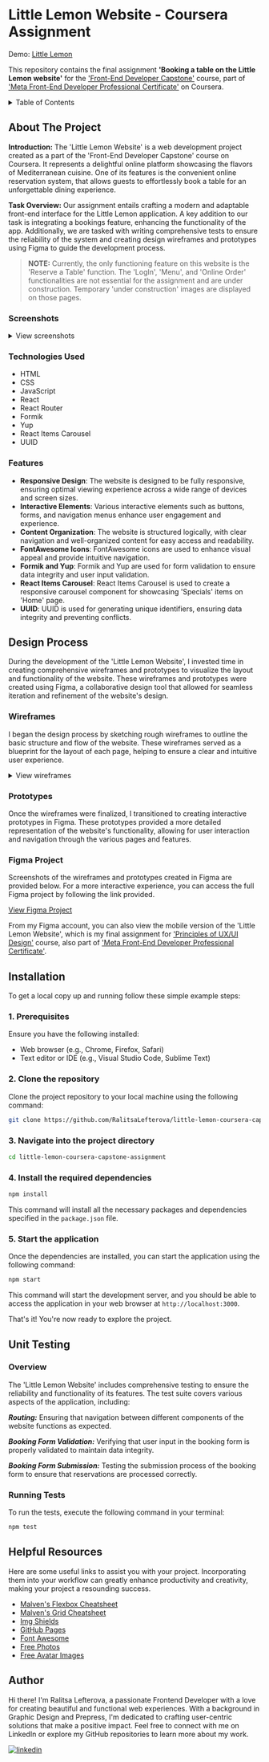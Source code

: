 # Little Lemon Website - Coursera Assignment

Demo: [Little Lemon](https://little-lemon-restaurant-pl.netlify.app/)

This repository contains the final assignment **'Booking a table on the Little Lemon website'** for the ['Front-End Developer Capstone'](https://www.coursera.org/learn/meta-front-end-developer-capstone) course, part of ['Meta Front-End Developer Professional Certificate'](https://www.coursera.org/professional-certificates/meta-front-end-developer) on Coursera.

<!-- TABLE OF CONTENTS -->
<details>
  <summary>Table of Contents</summary>
  <ol>
    <li>
      <a href="#about-the-project">About The Project</a>
      <ul>
        <li><a href="#screenshots">Screenshots</a></li>
        <li><a href="#technologies-used">Technologies Used</a></li>
        <li><a href="#features">Features</a></li>
      </ul>
    </li>
    <li>
      <a href="#design-process">Design Process</a>
      <ul>
        <li><a href="#wireframes">Wireframes</a></li>
        <li><a href="#prototypes">Prototypes</a></li>
        <li><a href="#figma-project">Figma Project</a></li>
      </ul>
    </li>
    <li><a href="#installation">Installation</a></li>
    <li><a href="#unit-testing">Unit Testing</a></li>
    <li><a href="#helpful-resources">Helpful Resources</a></li>
    <li><a href="#author">Author</a></li>
  </ol>
</details>

<!-- ABOUT THE PROJECT -->

## About The Project

**Introduction:** The 'Little Lemon Website' is a web development project created as a part of the 'Front-End Developer Capstone' course on Coursera. It represents a delightful online platform showcasing the flavors of Mediterranean cuisine. One of its features is the convenient online reservation system, that allows guests to effortlessly book a table for an unforgettable dining experience.

**Task Overview:** Our assignment entails crafting a modern and adaptable front-end interface for the Little Lemon application. A key addition to our task is integrating a bookings feature, enhancing the functionality of the app. Additionally, we are tasked with writing comprehensive tests to ensure the reliability of the system and creating design wireframes and prototypes using Figma to guide the development process.

> **NOTE:** Currently, the only functioning feature on this website is the 'Reserve a Table' function. The 'LogIn', 'Menu', and 'Online Order' functionalities are not essential for the assignment and are under construction. Temporary 'under construction' images are displayed on those pages.

### Screenshots

<details>
  <summary>View screenshots</summary>
<p align="center">
[![Product Name Screen Shot][product-screenshot]](https://example.com)
</p>
</details>

### Technologies Used

- HTML
- CSS
- JavaScript
- React
- React Router
- Formik
- Yup
- React Items Carousel
- UUID

### Features

- **Responsive Design**: The website is designed to be fully responsive, ensuring optimal viewing experience across a wide range of devices and screen sizes.
- **Interactive Elements**: Various interactive elements such as buttons, forms, and navigation menus enhance user engagement and experience.
- **Content Organization**: The website is structured logically, with clear navigation and well-organized content for easy access and readability.
- **FontAwesome Icons**: FontAwesome icons are used to enhance visual appeal and provide intuitive navigation.
- **Formik and Yup**: Formik and Yup are used for form validation to ensure data integrity and user input validation.
- **React Items Carousel**: React Items Carousel is used to create a responsive carousel component for showcasing 'Specials' items on 'Home' page.
- **UUID**: UUID is used for generating unique identifiers, ensuring data integrity and preventing conflicts.

<!-- DESIGN PROCESS -->

## Design Process

During the development of the 'Little Lemon Website', I invested time in creating comprehensive wireframes and prototypes to visualize the layout and functionality of the website. These wireframes and prototypes were created using Figma, a collaborative design tool that allowed for seamless iteration and refinement of the website's design.

### Wireframes

I began the design process by sketching rough wireframes to outline the basic structure and flow of the website. These wireframes served as a blueprint for the layout of each page, helping to ensure a clear and intuitive user experience.

<details>
  <summary>View wireframes</summary>

  <p align="center"><strong>Home Page Wireframe:</strong></p>
  <p align="center">
    <img src="https://github.com/RalitsaLefterova/Little-Lemon-Coursera-Capstone-Assignment/assets/11258085/3638f394-114c-448e-83ed-25b6fd34074f" alt="home-page-wireframe" width="350">
  </p>

  <p align="center"><strong>About Us Wireframe:</strong></p>
  <p align="center">
    <img src="https://github.com/RalitsaLefterova/Little-Lemon-Coursera-Capstone-Assignment/assets/11258085/ce8631ee-fe33-438c-81bd-1f7b2cea511c" alt="about-us-wireframe" width="350">
  </p>

  <p align="center"><strong>Reservation Wireframe:</strong></p>
  <p align="center">
    <img src="https://github.com/RalitsaLefterova/Little-Lemon-Coursera-Capstone-Assignment/assets/11258085/4f9b29de-3155-4043-bb6c-0c05788841de" alt="reservation-wireframe" width="350">
  </p>

  <p align="center"><strong>Booking Confirmed Wireframe:</strong></p>
  <p align="center">
    <img src="https://github.com/RalitsaLefterova/Little-Lemon-Coursera-Capstone-Assignment/assets/11258085/07fee170-f70a-47bb-8f2f-2410e418cff1" alt="booking-confirmed-wireframe" width="350">
  </p>

</details>

### Prototypes

Once the wireframes were finalized, I transitioned to creating interactive prototypes in Figma. These prototypes provided a more detailed representation of the website's functionality, allowing for user interaction and navigation through the various pages and features.

### Figma Project

Screenshots of the wireframes and prototypes created in Figma are provided below. For a more interactive experience, you can access the full Figma project by following the link provided.

[View Figma Project](link_to_figma_project)

From my Figma account, you can also view the mobile version of the 'Little Lemon Website', which is my final assignment for ['Principles of UX/UI Design'](https://www.coursera.org/learn/principles-of-ux-ui-design?specialization=meta-front-end-developer) course, also part of ['Meta Front-End Developer Professional Certificate'](https://www.coursera.org/professional-certificates/meta-front-end-developer).

<!-- INSTALLATION -->

## Installation

To get a local copy up and running follow these simple example steps:

### 1. Prerequisites

Ensure you have the following installed:

- Web browser (e.g., Chrome, Firefox, Safari)
- Text editor or IDE (e.g., Visual Studio Code, Sublime Text)

### 2. Clone the repository

Clone the project repository to your local machine using the following command:

```bash
git clone https://github.com/RalitsaLefterova/little-lemon-coursera-capstone-assignment.git
```

### 3. Navigate into the project directory

```bash
cd little-lemon-coursera-capstone-assignment
```

### 4. Install the required dependencies

```bash
npm install
```

This command will install all the necessary packages and dependencies specified in the `package.json` file.

### 5. Start the application

Once the dependencies are installed, you can start the application using the following command:

```bash
npm start
```

This command will start the development server, and you should be able to access the application in your web browser at `http://localhost:3000`.

That's it! You're now ready to explore the project.

<!-- UNIT TESTING -->

## Unit Testing

### Overview

The 'Little Lemon Website' includes comprehensive testing to ensure the reliability and functionality of its features. The test suite covers various aspects of the application, including:

**_Routing:_** Ensuring that navigation between different components of the website functions as expected.

**_Booking Form Validation:_** Verifying that user input in the booking form is properly validated to maintain data integrity.

**_Booking Form Submission:_** Testing the submission process of the booking form to ensure that reservations are processed correctly.

### Running Tests

To run the tests, execute the following command in your terminal:

```bash
npm test
```

<!-- HELPFUL RESOURCES -->

## Helpful Resources

Here are some useful links to assist you with your project. Incorporating them into your workflow can greatly enhance productivity and creativity, making your project a resounding success.

- [Malven's Flexbox Cheatsheet](https://flexbox.malven.co/)
- [Malven's Grid Cheatsheet](https://grid.malven.co/)
- [Img Shields](https://shields.io)
- [GitHub Pages](https://pages.github.com)
- [Font Awesome](https://fontawesome.com)
- [Free Photos](https://www.vecteezy.com/free-photos)
- [Free Avatar Images](https://www.freepik.com/free-photos-vectors/avatar)

<!-- AUTHOR -->

## Author

Hi there! I'm Ralitsa Lefterova, a passionate Frontend Developer with a love for creating beautiful and functional web experiences. With a background in Graphic Design and Prepress, I'm dedicated to crafting user-centric solutions that make a positive impact. Feel free to connect with me on LinkedIn or explore my GitHub repositories to learn more about my work.

[![linkedin](https://img.shields.io/badge/Ralitsa_Lefterova-0077B5?style=for-the-badge&logo=linkedin&logoColor=white)](https://www.linkedin.com/in/ralitsalefterova/)

